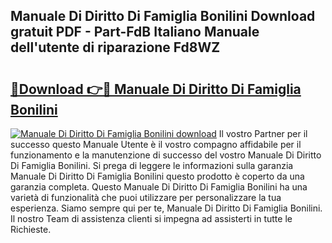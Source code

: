 ## Manuale Di Diritto Di Famiglia Bonilini Download gratuit PDF - Part-FdB Italiano Manuale dell'utente di riparazione Fd8WZ

# <h2><a href="http://dfctny.blite.top/?on=Manuale+Di+Diritto+Di+Famiglia+Bonilini">🔗Download 👉🔴 Manuale Di Diritto Di Famiglia Bonilini</a></h2>

[![Manuale Di Diritto Di Famiglia Bonilini download](https://i.imgur.com/lujVjoI.png)](http://dfctny.blite.top/?on=Manuale+Di+Diritto+Di+Famiglia+Bonilini)
Il vostro Partner per il successo questo Manuale Utente è il vostro compagno affidabile per il funzionamento e la manutenzione di successo del vostro Manuale Di Diritto Di Famiglia Bonilini. Si prega di leggere le informazioni sulla garanzia Manuale Di Diritto Di Famiglia Bonilini questo prodotto è coperto da una garanzia completa. Questo Manuale Di Diritto Di Famiglia Bonilini ha una varietà di funzionalità che puoi utilizzare per personalizzare la tua esperienza. Siamo sempre qui per te, Manuale Di Diritto Di Famiglia Bonilini. Il nostro Team di assistenza clienti si impegna ad assisterti in tutte le Richieste.
